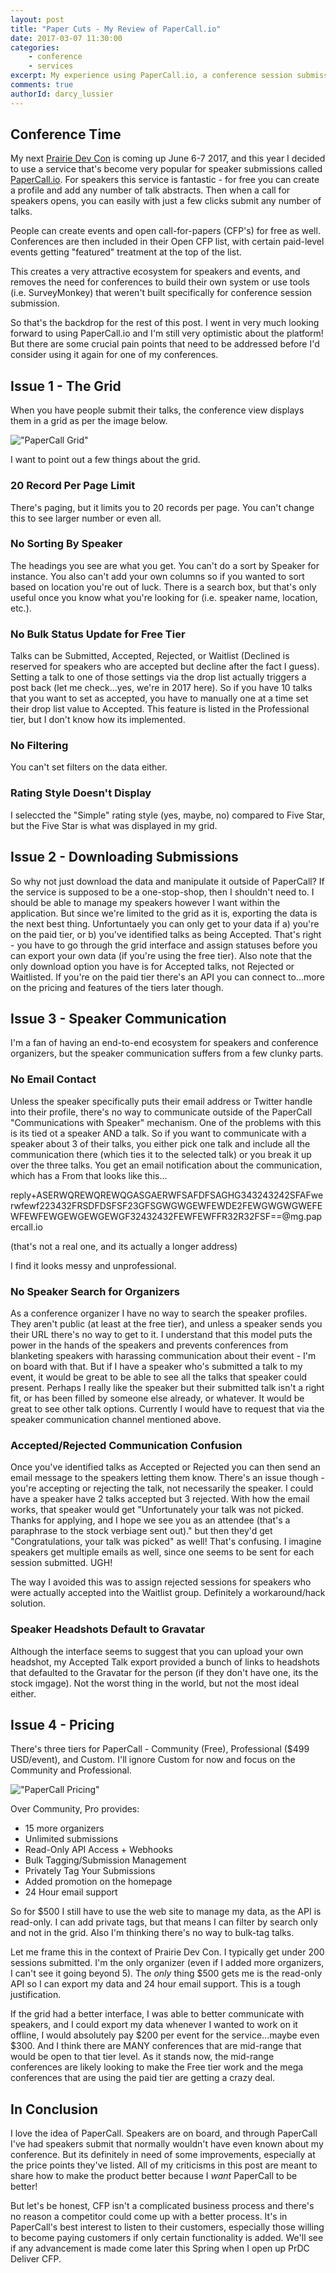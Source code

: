 ```yaml
---
layout: post
title: "Paper Cuts - My Review of PaperCall.io"
date: 2017-03-07 11:30:00
categories: 
    - conference
    - services
excerpt: My experience using PaperCall.io, a conference session submission service.
comments: true
authorId: darcy_lussier
---
```

## Conference Time

My next [Prairie Dev Con](http://www.prairiedevcon.com) is coming up June 6-7 2017, and this year I decided to use a service that's become very popular for speaker submissions called [PaperCall.io](www.papercall.io). For speakers this service is fantastic - for free you can create a profile and add any number of talk abstracts. Then when a call for speakers opens, you can easily with just a few clicks submit any number of talks.

People can create events and open call-for-papers (CFP's) for free as well. Conferences are then included in their Open CFP list, with certain paid-level events getting "featured" treatment at the top of the list.

This creates a very attractive ecosystem for speakers and events, and removes the need for conferences to build their own system or use tools (i.e. SurveyMonkey) that weren't built specifically for conference session submission.

So that's the backdrop for the rest of this post. I went in very much looking forward to using PaperCall.io and I'm still very optimistic about the platform! But there are some crucial pain points that need to be addressed before I'd consider using it again for one of my conferences.

## Issue 1 - The Grid

When you have people submit their talks, the conference view displays them in a grid as per the image below.

!["PaperCall Grid"](https://darcyblogimages.blob.core.windows.net/wdimages/PC_Grid.JPG)

I want to point out a few things about the grid.

### 20 Record Per Page Limit

There's paging, but it limits you to 20 records per page. You can't change this to see larger number or even all.

### No Sorting By Speaker

The headings you see are what you get. You can't do a sort by Speaker for instance. You also can't add your own columns so if you wanted to sort based on location you're out of luck.
There is a search box, but that's only useful once you know what you're looking for (i.e. speaker name, location, etc.).

### No Bulk Status Update for Free Tier

Talks can be Submitted, Accepted, Rejected, or Waitlist (Declined is reserved for speakers who are accepted but decline after the fact I guess). Setting a talk to one of those settings via the drop list actually triggers a post back (let me check...yes, we're in 2017 here). So if you have 10 talks that you want to set as accepted, you have to manually one at a time set their drop list value to Accepted. This feature is listed in the Professional tier, but I don't know how its implemented.

### No Filtering

You can't set filters on the data either.

### Rating Style Doesn't Display

I seleccted the "Simple" rating style (yes, maybe, no) compared to Five Star, but the Five Star is what was displayed in my grid.

## Issue 2 - Downloading Submissions

So why not just download the data and manipulate it outside of PaperCall? If the service is supposed to be a one-stop-shop, then I shouldn't need to. I should be able to manage my speakers however I want within the application. But since we're limited to the grid as it is, exporting the data is the next best thing. Unfortuntaely you can only get to your data if a) you're on the paid tier, or b) you've identified talks as being Accepted. That's right - you have to go through the grid interface and assign statuses before you can export your own data (if you're using the free tier). Also note that the only download option you have is for Accepted talks, not Rejected or Waitlisted. If you're on the paid tier there's an API you can connect to...more on the pricing and features of the tiers later though.

## Issue 3 - Speaker Communication

I'm a fan of having an end-to-end ecosystem for speakers and conference organizers, but the speaker communication suffers from a few clunky parts.

### No Email Contact

Unless the speaker specifically puts their email address or Twitter handle into their profile, there's no way to communicate outside of the PaperCall "Communications with Speaker" mechanism. One of the problems with this is its tied ot a speaker AND a talk. So if you want to communicate with a speaker about 3 of their talks, you either pick one talk and include all the communication there (which ties it to the selected talk) or you break it up over the three talks. You get an email notification about the communication, which has a From that looks like this...

reply+ASERWQREWQREWQGASGAERWFSAFDFSAGHG343243242SFAFwerwfewf223432FRSDFDSFSF23GFSGWGWGEWFEWDE2FEWGWGWGWEFEWFEWFEWGEWGEWGEWGF32432432FEWFEWFFR32R32FSF==@mg.papercall.io

(that's not a real one, and its actually a longer address)

I find it looks messy and unprofessional.

### No Speaker Search for Organizers

As a conference organizer I have no way to search the speaker profiles. They aren't public (at least at the free tier), and unless a speaker sends you their URL there's no way to get to it. I understand that this model puts the power in the hands of the speakers and prevents conferences from blanketing speakers with harassing communication about their event - I'm on board with that. But if I have a speaker who's submitted a talk to my event, it would be great to be able to see all the talks that speaker could present. Perhaps I really like the speaker but their submitted talk isn't a right fit, or has been filled by someone else already, or whatever. It would be great to see other talk options. Currently I would have to request that via the speaker communication channel mentioned above.

### Accepted/Rejected Communication Confusion

Once you've identified talks as Accepted or Rejected you can then send an email message to the speakers letting them know. There's an issue though - you're accepting or rejecting the talk, not necessarily the speaker. I could have a speaker have 2 talks accepted but 3 rejected. With how the email works, that speaker would get "Unfortunately your talk was not picked. Thanks for applying, and I hope we see you as an attendee (that's a paraphrase to the stock verbiage sent out)." but then they'd get "Congratulations, your talk was picked" as well! That's confusing. I imagine speakers get multiple emails as well, since one seems to be sent for each session submitted. UGH! 

The way I avoided this was to assign rejected sessions for speakers who were actually accepted into the Waitlist group. Definitely a workaround/hack solution.

### Speaker Headshots Default to Gravatar

Although the interface seems to suggest that you can upload your own headshot, my Accepted Talk export provided a bunch of links to headshots that defaulted to the Gravatar for the person (if they don't have one, its the stock imgage). Not the worst thing in the world, but not the most ideal either.

## Issue 4 - Pricing

There's three tiers for PaperCall - Community (Free), Professional ($499 USD/event), and Custom. I'll ignore Custom for now and focus on the Community and Professional.

!["PaperCall Pricing"](https://darcyblogimages.blob.core.windows.net/wdimages/PC_Pricing.JPG)

Over Community, Pro provides:
* 15 more organizers
* Unlimited submissions
* Read-Only API Access + Webhooks
* Bulk Tagging/Submission Management
* Privately Tag Your Submissions
* Added promotion on the homepage
* 24 Hour email support

So for $500 I still have to use the web site to manage my data, as the API is read-only. I can add private tags, but that means I can filter by search only and not in the grid. Also I'm thinking there's no way to bulk-tag talks.

Let me frame this in the context of Prairie Dev Con. I typically get under 200 sessions submitted. I'm the only organizer (even if I added more organizers, I can't see it going beyond 5). The *only* thing $500 gets me is the read-only API so I can export my data and 24 hour email support. This is a tough justification.

If the grid had a better interface, I was able to better communicate with speakers, and I could export my data whenever I wanted to work on it offline, I would absolutely pay $200 per event for the service...maybe even $300. And I think there are MANY conferences that are mid-range that would be open to that tier level. As it stands now, the mid-range conferences are likely looking to make the Free tier work and the mega conferences that are using the paid tier are getting a crazy deal.

## In Conclusion

I love the idea of PaperCall. Speakers are on board, and through PaperCall I've had speakers submit that normally wouldn't have even known about my conference. But its definitely in need of some improvements, especially at the price points they've listed. All of my criticisms in this post are meant to share how to make the product better because I *want* PaperCall to be better!

But let's be honest, CFP isn't a complicated business process and there's no reason a competitor could come up with a better process. It's in PaperCall's best interest to listen to their customers, especially those willing to become paying customers if only certain functionality is added. We'll see if any advancement is made come later this Spring when I open up PrDC Deliver CFP.


